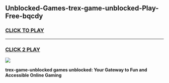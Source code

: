 
## Unblocked-Games-trex-game-unblocked-Play-Free-bqcdy
<h3>
<a href="https://premium76.site?title=trex-game-unblocked&ref=15A">CLICK TO PLAY</a></h3>
<hr>

<h3>
<a href="https://premium76.site?title=trex-game-unblocked&ref=15A">CLICK 2 PLAY</a>
  
</h3>

<a href="https://premium76.site?title=trex-game-unblocked&ref=15A"><img src="https://clearcache.store/games.png"></a>


**trex-game-unblocked games unblocked: Your Gateway to Fun and Accessible Online Gaming**
